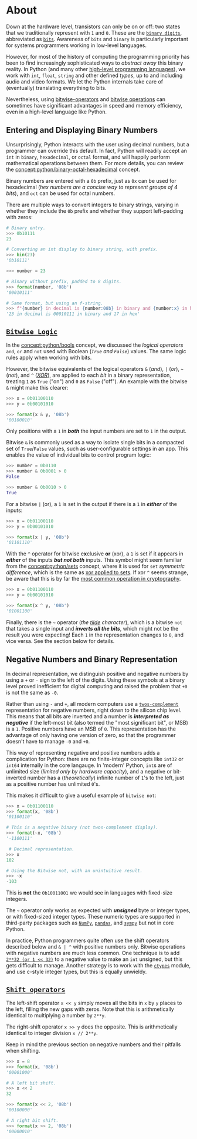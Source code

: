 # About

Down at the hardware level, transistors can only be on or off: two states that we traditionally represent with `1` and `0`.
These are the [`binary digits`][binary-digits], abbreviated as [`bits`][bits].
Awareness of `bits` and `binary` is particularly important for systems programmers working in low-level languages.

However, for most of the history of computing the programming priority has been to find increasingly sophisticated ways to _abstract away_ this binary reality.
In Python (and many other [high-level programming languages][high-level-language]), we work with `int`, `float`, `string` and other defined _types_, up to and including audio and video formats.
We let the Python internals take care of (eventually) translating everything to bits.

Nevertheless, using [bitwise-operators][python-bitwise-operators] and [bitwise operations][python-bitwise-operations] can sometimes have significant advantages in speed and memory efficiency, even in a high-level language like Python.


## Entering and Displaying Binary Numbers

Unsurprisingly, Python interacts with the user using decimal numbers, but a programmer can override this default.
In fact, Python will readily accept an `int` in `binary`, `hexadecimal`, or `octal` format, and will happily perform mathematical operations between them.
For more details, you can review the [concept:python/binary-octal-hexadecimal]() concept.

Binary numbers are entered with a `0b` prefix, just as `0x` can be used for hexadecimal (_hex numbers are a concise way to represent groups of 4 bits_), and `oct` can be used for octal numbers.

There are multiple ways to convert integers to binary strings, varying in whether they include the `0b` prefix and whether they support left-padding with zeros:


```python
# Binary entry.
>>> 0b10111
23

# Converting an int display to binary string, with prefix.
>>> bin(23)  
'0b10111'

>>> number = 23

# Binary without prefix, padded to 8 digits.
>>> format(number, '08b')  
'00010111'

# Same format, but using an f-string.
>>> f"{number} in decimal is {number:08b} in binary and {number:x} in hex" 
'23 in decimal is 00010111 in binary and 17 in hex'
```


## [`Bitwise Logic`][python-bitwise-operations]

In the [concept:python/bools]() concept, we discussed the _logical operators_ `and`, `or` and `not` used with Boolean (_`True` and `False`_) values.
The same logic rules apply when working with bits.

However, the bitwise equivalents of the logical operators `&` (_and_), `|` (_or_), `~` (_not_), and  `^` (_[XOR][xor]_), are applied to each _bit_ in a binary representation, treating `1` as `True` ("on") and `0` as `False` ("off").
An example with the bitwise `&` might make this clearer:


```python
>>> x = 0b01100110
>>> y = 0b00101010

>>> format(x & y, '08b')
'00100010'
```

Only positions with a `1` in _**both**_ the input numbers are set to `1` in the output.

Bitwise `&` is commonly used as a way to isolate single bits in a compacted set of `True`/`False` values, such as user-configurable settings in an app.
This enables the value of individual bits to control program logic:


```python
>>> number = 0b0110
>>> number & 0b0001 > 0
False

>>> number & 0b0010 > 0
True
```


For a bitwise `|` (or), a `1` is set in the output if there is a `1` in _**either**_ of the inputs:


```python
>>> x = 0b01100110
>>> y = 0b00101010

>>> format(x | y, '08b')
'01101110'
```


With the `^` operator for bitwise e**x**clusive **or** (xor), a `1` is set if it appears in _**either**_ of the inputs _**but not both**_ inputs.
This symbol might seem familiar from the [concept:python/sets]() concept, where it is used for `set` _symmetric difference_, which is the same as [xor applied to sets][symmetric-difference].
If xor `^` seems strange, be aware that this is by far the [most common operation in cryptography][xor-cipher].


```python
>>> x = 0b01100110
>>> y = 0b00101010

>>> format(x ^ y, '08b')
'01001100'
```


Finally, there is the `~` operator (_the [tilde][tilde] character_), which is a bitwise `not` that takes a single input and _**inverts all the bits**_, which might not be the result you were expecting!
Each `1` in the representation changes to `0`, and vice versa.
See the section below for details.


## Negative Numbers and Binary Representation

In decimal representation, we distinguish positive and negative numbers by using a `+` or `-` sign to the left of the digits.
Using these symbols at a binary level proved inefficient for digital computing and raised the problem that `+0` is not the same as `-0`.

Rather than using `-` and `+`, all modern computers use a [`twos-complement`][twos-complement] representation for negative numbers, right down to the silicon chip level.
This means that all bits are inverted and a number is _**interpreted as negative**_ if the left-most bit (also termed the "most significant bit", or MSB) is a `1`.
Positive numbers have an MSB of `0`.
This representation has the advantage of only having one version of zero, so that the programmer doesn't have to manage `-0` and `+0`.

This way of representing negative and positive numbers adds a complication for Python: there are no finite-integer concepts like `int32` or `int64` internally in the core langauge.
In 'modern' Python, `int`s are of unlimited size (_limited only by hardware capacity_), and a negative or bit-inverted number has a (_theoretically_) infinite number of `1`'s to the left, just as a positive number has unlimited `0`'s.

This makes it difficult to give a useful example of `bitwise not`:

```python
>>> x = 0b01100110
>>> format(x, '08b')
'01100110'

# This is a negative binary (not twos-complement display).
>>> format(~x, '08b')
'-1100111'  

 # Decimal representation.
>>> x
102

# Using the Bitwise not, with an unintuitive result.
>>> ~x
-103
```

This is **not** the `0b10011001` we would see in languages with fixed-size integers.

The `~` operator only works as expected with _**unsigned**_ byte or integer types, or with fixed-sized integer types.
These numeric types are supported in third-party packages such as [`NumPy`][numpy], [`pandas`][pandas], and [`sympy`][sympy] but not in core Python.

In practice, Python programmers quite often use the shift operators described below and `& | ^` with positive numbers only.
Bitwise operations with negative numbers are much less common.
One technique is to add [`2**32 (or 1 << 32)`][unsigned-int-python] to a negative value to make an `int` unsigned, but this gets difficult to manage.
Another strategy is to work with the [`ctypes`][ctypes-module] module, and use c-style integer types, but this is equally unwieldy.


## [`Shift operators`][bitwise-shift-operators]

The left-shift operator `x << y` simply moves all the bits in `x` by `y` places to the left, filling the new gaps with zeros.
Note that this is arithmetically identical to multiplying a number by `2**y`.

The right-shift operator `x >> y` does the opposite.
This is arithmetically identical to integer division `x // 2**y`.

Keep in mind the previous section on negative numbers and their pitfalls when shifting.


```python
>>> x = 8
>>> format(x, '08b')
'00001000'

# A left bit shift. 
>>> x << 2  
32

>>> format(x << 2, '08b')
'00100000'

# A right bit shift. 
>>> format(x >> 2, '08b')
'00000010'
```

[binary-digits]: https://www.khanacademy.org/computing/computers-and-internet/xcae6f4a7ff015e7d:digital-information/xcae6f4a7ff015e7d:binary-numbers/v/the-binary-number-system
[bits]: https://en.wikipedia.org/wiki/Bit
[bitwise-shift-operators]: https://docs.python.org/3/reference/expressions.html#shifting-operations
[ctypes-module]: https://docs.python.org/3/library/ctypes.html#module-ctypes
[high-level-language]: https://en.wikipedia.org/wiki/High-level_programming_language
[numpy]: https://numpy.org/doc/stable/user/basics.types.html
[pandas]: https://pandas.pydata.org/docs/reference/arrays.html#nullable-integer
[python-bitwise-operations]: https://docs.python.org/3/reference/expressions.html#binary-bitwise-operations
[python-bitwise-operators]: https://docs.python.org/3/reference/expressions.html#binary-arithmetic-operations
[symmetric-difference]: https://math.stackexchange.com/questions/84184/relation-between-xor-and-symmetric-difference#:~:text=It%20is%20the%20same%20thing,they%20are%20indeed%20the%20same.
[sympy]: https://docs.sympy.org/latest/modules/codegen.html#predefined-types
[tilde]: https://en.wikipedia.org/wiki/Tilde
[twos-complement]: https://en.wikipedia.org/wiki/Two%27s_complement#:~:text=Two's%20complement%20is%20the%20most,number%20is%20positive%20or%20negative.
[unsigned-int-python]: https://stackoverflow.com/a/20768199
[xor-cipher]: https://en.wikipedia.org/wiki/XOR_cipher
[xor]: https://stackoverflow.com/a/2451393
